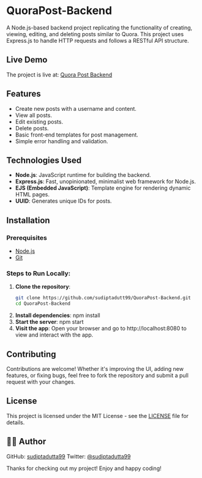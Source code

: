 # QuoraPost-Backend

A Node.js-based backend project replicating the functionality of creating, viewing, editing, and deleting posts similar to Quora. This project uses Express.js to handle HTTP requests and follows a RESTful API structure.

## Live Demo
The project is live at: [Quora Post Backend](https://quora-post-backend.vercel.app/)

## Features
- Create new posts with a username and content.
- View all posts.
- Edit existing posts.
- Delete posts.
- Basic front-end templates for post management.
- Simple error handling and validation.
  
## Technologies Used
- **Node.js**: JavaScript runtime for building the backend.
- **Express.js**: Fast, unopinionated, minimalist web framework for Node.js.
- **EJS (Embedded JavaScript)**: Template engine for rendering dynamic HTML pages.
- **UUID**: Generates unique IDs for posts.

## Installation

### Prerequisites
- [Node.js](https://nodejs.org/) 
- [Git](https://git-scm.com/)

### Steps to Run Locally:
1. **Clone the repository**:
   ```bash
   git clone https://github.com/sudiptadutt99/QuoraPost-Backend.git
   cd QuoraPost-Backend
2. **Install dependencies**:
    npm install
3. **Start the server**:
    npm start
4. **Visit the app**: 
    Open your browser and go to http://localhost:8080 to view and interact with the app.

## Contributing

Contributions are welcome! Whether it's improving the UI, adding new features, or fixing bugs, feel free to fork the repository and submit a pull request with your changes.

## License

This project is licensed under the MIT License - see the [LICENSE](LICENSE) file for details.

## 👨‍💻 Author

GitHub: [sudiptadutta99](https://github.com/sudiptadutta99)
Twitter: [@sudiptadutta99](https://x.com/sudiptadutta99)

Thanks for checking out my project!
Enjoy and happy coding!


